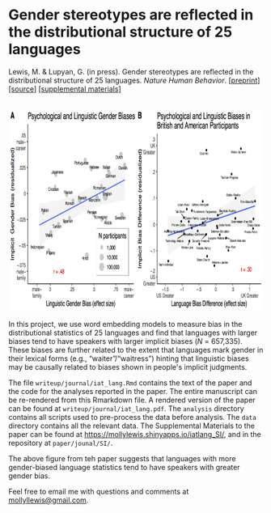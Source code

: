 Gender stereotypes are reflected in the distributional structure of 25 languages
===

Lewis, M. & Lupyan, G. (in press). Gender stereotypes are reflected in the distributional structure of 25 languages. _Nature Human Behavior_. [[preprint]](writeup/journal/iat_lang.pdf) [[source]](writeup/journal/iat_lang.Rmd) [[supplemental materials]](https://mollylewis.shinyapps.io/iatlang_SI/)


<br>

<img src="resources/key_fig.png?raw=true" height="400">

In this project, we use word embedding models to measure bias in the distributional statistics of 25 languages and find that languages with larger biases tend to have speakers with larger implicit biases (_N_ = 657,335). These biases are further related to the extent that languages mark gender in their lexical forms (e.g., “waiter”/“waitress”) hinting that linguistic biases may be causally related to biases shown in people's implicit judgments.

The file `writeup/journal/iat_lang.Rmd` contains the text of the paper and the code for the analyses reported in the paper. The entire manuscript can be re-rendered from this Rmarkdown file. A rendered version of the paper can be found at `writeup/journal/iat_lang.pdf`. The `analysis` directory contains all scripts used to pre-process the data before analysis. The `data` directory contains all the relevant data.  The Supplemental Materials to the paper can be found at https://mollylewis.shinyapps.io/iatlang_SI/, and in the repository at `paper/jounal/SI/`.

The above figure from teh paper suggests that languages with more gender-biased language statistics tend to have speakers with greater gender bias.

Feel free to email me with questions and comments at mollyllewis@gmail.com.

